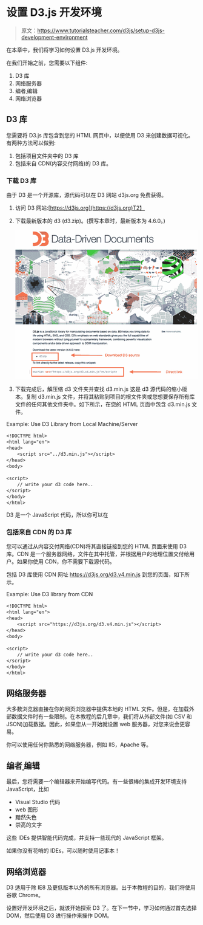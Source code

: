 # 设置 D3.js 开发环境

> 原文：<https://www.tutorialsteacher.com/d3js/setup-d3js-development-environment>

在本章中，我们将学习如何设置 D3.js 开发环境。

在我们开始之前，您需要以下组件:

1.  D3 库
2.  网络服务器
3.  编者ˌ编辑
4.  网络浏览器

## D3 库

您需要将 D3.js 库包含到您的 HTML 网页中，以便使用 D3 来创建数据可视化。有两种方法可以做到:

1.  包括项目文件夹中的 D3 库
2.  包括来自 CDN(内容交付网络)的 D3 库。

### 下载 D3 库

由于 D3 是一个开源库，源代码可以在 D3 网站 d3js.org 免费获得。

1.  访问 D3 网站:[https://d3js.org](https://d3js.org)T2】
2.  下载最新版本的 d3 (d3.zip)。(撰写本章时，最新版本为 4.6.0。)

    [![](img/916edc9c2a82bd63a5cf009ef5b060fe.png)](../../Content/images/d3js/d3js.png)

3.  下载完成后，解压缩 d3 文件夹并查找 d3.min.js 这是 d3 源代码的缩小版本。复制 d3.min.js 文件，并将其粘贴到项目的根文件夹或您想要保存所有库文件的任何其他文件夹中。如下所示，在您的 HTML 页面中包含 d3.min.js 文件。

Example: Use D3 Library from Local Machine/Server

```
<!DOCTYPE html>
<html lang="en">
<head>
    <script src="../d3.min.js"></script>
</head>
<body>

<script>
    // write your d3 code here.. 
</script>
</body>
</html>
```

D3 是一个 JavaScript 代码，所以你可以在

### 包括来自 CDN 的 D3 库

您可以通过从内容交付网络(CDN)将其直接链接到您的 HTML 页面来使用 D3 库。CDN 是一个服务器网络，文件在其中托管，并根据用户的地理位置交付给用户。如果你使用 CDN，你不需要下载源代码。

包括 D3 库使用 CDN 网址 https://d3js.org/d3.v4.min.js 到您的页面，如下所示。

Example: Use D3 library from CDN

```
<!DOCTYPE html>
<html lang="en">
<head>
    <script src="https://d3js.org/d3.v4.min.js"></script>
</head>
<body>

<script>
    // write your d3 code here.. 
</script>
</body>
</html>
```

## 网络服务器

大多数浏览器直接在你的网页浏览器中提供本地的 HTML 文件。但是，在加载外部数据文件时有一些限制。在本教程的后几章中，我们将从外部文件(如 CSV 和 JSON)加载数据。因此，如果您从一开始就设置 web 服务器，对您来说会更容易。

你可以使用任何你熟悉的网络服务器，例如 IIS，Apache 等。

## 编者ˌ编辑

最后，您将需要一个编辑器来开始编写代码。有一些很棒的集成开发环境支持 JavaScript，比如

*   Visual Studio 代码
*   web 图形
*   黯然失色
*   崇高的文字

这些 IDEs 提供智能代码完成，并支持一些现代的 JavaScript 框架。

如果你没有花哨的 IDEs，可以随时使用记事本！

## 网络浏览器

D3 适用于除 IE8 及更低版本以外的所有浏览器。出于本教程的目的，我们将使用谷歌 Chrome。

设置好开发环境之后，就该开始探索 D3 了。在下一节中，学习如何通过首先选择 DOM，然后使用 D3 进行操作来操作 DOM。